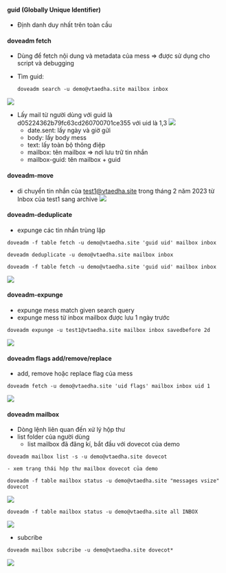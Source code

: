 #### guid (Globally Unique Identifier)
  - Định danh duy nhất trên toàn cầu

#### doveadm fetch
  - Dùng để fetch nội dung và metadata của mess => được sử dụng cho script và debugging
  - Tìm guid: 
  
    ``` 
    doveadm search -u demo@vtaedha.site mailbox inbox 
    ```
    
   ![](https://i.imgur.com/OVTuEXS.png)
   
   - Lấy mail từ người dùng với guid là d05224362b79fc63cd260700701ce355 với uid là 1,3
   ![](https://i.imgur.com/aR81GJ4.png)
        + date.sent: lấy ngày và giờ gửi
        + body: lấy body mess
        + text: lấy toàn bộ thông điệp
        + mailbox: tên mailbox => nơi lưu trữ tin nhắn
        + mailbox-guid: tên mailbox + guid
#### doveadm-move
   - di chuyển tin nhắn của test1@vtaedha.site trong tháng 2 năm 2023 từ Inbox của test1 sang archive
   ![](https://i.imgur.com/0RmUtkG.png)
#### doveadm-deduplicate
   - expunge các tin nhắn trùng lặp
  
  ```
  doveadm -f table fetch -u demo@vtaedha.site 'guid uid' mailbox inbox
  ```
  ```
  deveadm deduplicate -u demo@vtaedha.site mailbox inbox
  ```
  ```
  doveadm -f table fetch -u demo@vtaedha.site 'guid uid' mailbox inbox 
  ```
   ![](https://i.imgur.com/k5odAxo.png)
  
#### doveadm-expunge 
  - expunge mess match given search query
  - expunge mess từ inbox mailbox được lưu 1 ngày trước
  ```
  doveadm expunge -u test1@vtaedha.site mailbox inbox savedbefore 2d
  ```
   ![](https://i.imgur.com/XkTzArN.png)
  
#### doveadm flags add/remove/replace 
  - add, remove hoặc replace flag của mess
  ```
  doveadm fetch -u demo@vtaedha.site 'uid flags' mailbox inbox uid 1
  ```
   ![](https://i.imgur.com/OJMLpVv.png)
#### doveadm mailbox
  - Dòng lệnh liên quan đến xử lý hộp thư
  - list folder của người dùng
    - list mailbox đã đăng kí, bắt đầu với dovecot của demo
  ```
  doveadm mailbox list -s -u demo@vtaedha.site dovecot
  ```
    - xem trạng thái hộp thư mailbox dovecot của demo
  ```
  doveadm -f table mailbox status -u demo@vtaedha.site "messages vsize" dovecot
  ```
   ![](https://i.imgur.com/0tZaE5j.png)
  ```
  doveadm -f table mailbox status -u demo@vtaedha.site all INBOX
  ```
   ![](https://i.imgur.com/LbcLbqA.png)
   - subcribe
   ```
   doveadm mailbox subcribe -u demo@vtaedha.site dovecot*
   ```
   ![](https://i.imgur.com/RUcxyBO.png)
   
